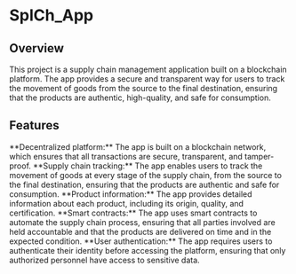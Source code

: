 # SplCh_App

<h2> Overview </h2>
This project is a supply chain management application built on a blockchain platform. The app provides a secure and transparent way for users to track the movement of goods from the source to the final destination, ensuring that the products are authentic, high-quality, and safe for consumption.

<h2>Features</h2>
**Decentralized platform:** The app is built on a blockchain network, which ensures that all transactions are secure, transparent, and tamper-proof.
**Supply chain tracking:** The app enables users to track the movement of goods at every stage of the supply chain, from the source to the final destination, ensuring that the products are authentic and safe for consumption.
**Product information:** The app provides detailed information about each product, including its origin, quality, and certification.
**Smart contracts:** The app uses smart contracts to automate the supply chain process, ensuring that all parties involved are held accountable and that the products are delivered on time and in the expected condition.
**User authentication:** The app requires users to authenticate their identity before accessing the platform, ensuring that only authorized personnel have access to sensitive data.

